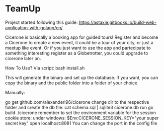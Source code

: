 # TeamUp

Project started following this guide: https://astaxie.gitbooks.io/build-web-application-with-golang/en/

Cicerone is basically a booking app for guided tours! Register and become a Cicerone to create a new event, it could be a tour of your city, or just a meetup like event. Or if you just want to use the app and partecipate to something interesting register as a Globetrotter, you could upgrade to cicerone later on.

How To Use?
Via script: bash install.sh

This will generate the binary and set up the database. If you want, you can copy the binary and the public folder into a folder of your choice.

Manually:

go get github.com/alexanderi96/cicerone
change dir to the respective folder and create the db file: cat schema.sql | sqlite3 cicerone.db
run go build
./cicerone
 remember to set the environment variable for the session cookie store:
 under windows: $Env:CICERONE_SESSION_KEY="your super secret key"
open localhost:8081
You can change the port in the config file

